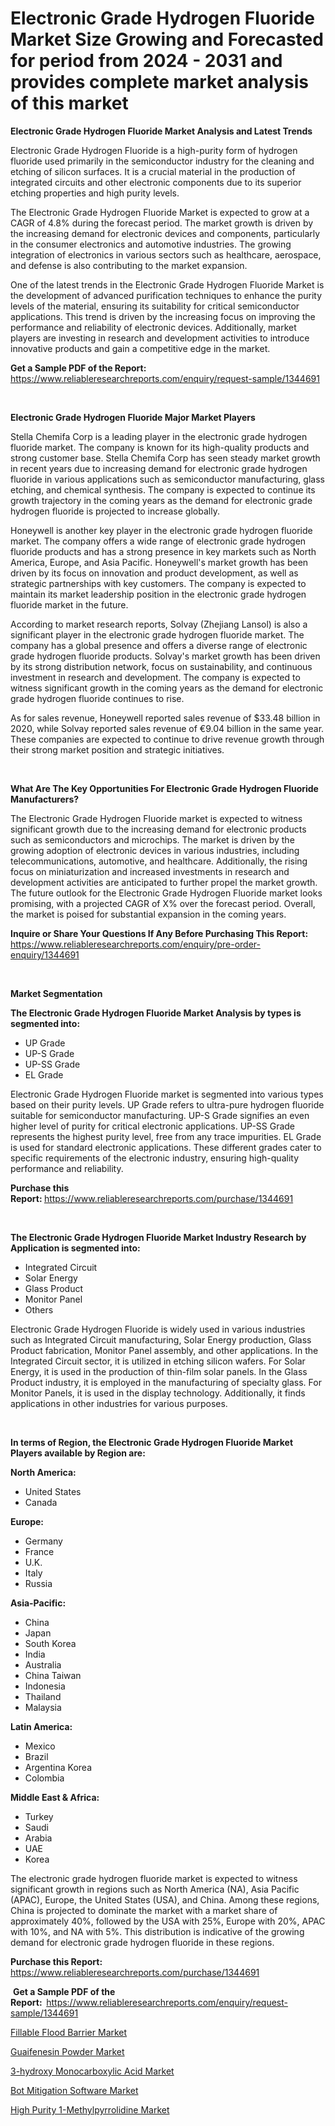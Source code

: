 <p><h1>Electronic Grade Hydrogen Fluoride Market Size Growing and Forecasted for period from 2024 - 2031 and provides complete market analysis of this market</h1></p><p><strong>Electronic Grade Hydrogen Fluoride Market Analysis and Latest Trends</strong></p>
<p><p>Electronic Grade Hydrogen Fluoride is a high-purity form of hydrogen fluoride used primarily in the semiconductor industry for the cleaning and etching of silicon surfaces. It is a crucial material in the production of integrated circuits and other electronic components due to its superior etching properties and high purity levels.</p><p>The Electronic Grade Hydrogen Fluoride Market is expected to grow at a CAGR of 4.8% during the forecast period. The market growth is driven by the increasing demand for electronic devices and components, particularly in the consumer electronics and automotive industries. The growing integration of electronics in various sectors such as healthcare, aerospace, and defense is also contributing to the market expansion.</p><p>One of the latest trends in the Electronic Grade Hydrogen Fluoride Market is the development of advanced purification techniques to enhance the purity levels of the material, ensuring its suitability for critical semiconductor applications. This trend is driven by the increasing focus on improving the performance and reliability of electronic devices. Additionally, market players are investing in research and development activities to introduce innovative products and gain a competitive edge in the market.</p></p>
<p><strong>Get a Sample PDF of the Report:&nbsp;</strong> <a href="https://www.reliableresearchreports.com/enquiry/request-sample/1344691">https://www.reliableresearchreports.com/enquiry/request-sample/1344691</a></p>
<p>&nbsp;</p>
<p><strong>Electronic Grade Hydrogen Fluoride Major Market Players</strong></p>
<p><p>Stella Chemifa Corp is a leading player in the electronic grade hydrogen fluoride market. The company is known for its high-quality products and strong customer base. Stella Chemifa Corp has seen steady market growth in recent years due to increasing demand for electronic grade hydrogen fluoride in various applications such as semiconductor manufacturing, glass etching, and chemical synthesis. The company is expected to continue its growth trajectory in the coming years as the demand for electronic grade hydrogen fluoride is projected to increase globally.</p><p>Honeywell is another key player in the electronic grade hydrogen fluoride market. The company offers a wide range of electronic grade hydrogen fluoride products and has a strong presence in key markets such as North America, Europe, and Asia Pacific. Honeywell's market growth has been driven by its focus on innovation and product development, as well as strategic partnerships with key customers. The company is expected to maintain its market leadership position in the electronic grade hydrogen fluoride market in the future.</p><p>According to market research reports, Solvay (Zhejiang Lansol) is also a significant player in the electronic grade hydrogen fluoride market. The company has a global presence and offers a diverse range of electronic grade hydrogen fluoride products. Solvay's market growth has been driven by its strong distribution network, focus on sustainability, and continuous investment in research and development. The company is expected to witness significant growth in the coming years as the demand for electronic grade hydrogen fluoride continues to rise.</p><p>As for sales revenue, Honeywell reported sales revenue of $33.48 billion in 2020, while Solvay reported sales revenue of €9.04 billion in the same year. These companies are expected to continue to drive revenue growth through their strong market position and strategic initiatives.</p></p>
<p>&nbsp;</p>
<p><strong>What Are The Key Opportunities For Electronic Grade Hydrogen Fluoride Manufacturers?</strong></p>
<p><p>The Electronic Grade Hydrogen Fluoride market is expected to witness significant growth due to the increasing demand for electronic products such as semiconductors and microchips. The market is driven by the growing adoption of electronic devices in various industries, including telecommunications, automotive, and healthcare. Additionally, the rising focus on miniaturization and increased investments in research and development activities are anticipated to further propel the market growth. The future outlook for the Electronic Grade Hydrogen Fluoride market looks promising, with a projected CAGR of X% over the forecast period. Overall, the market is poised for substantial expansion in the coming years.</p></p>
<p><strong>Inquire or Share Your Questions If Any Before Purchasing This Report:</strong> <a href="https://www.reliableresearchreports.com/enquiry/pre-order-enquiry/1344691">https://www.reliableresearchreports.com/enquiry/pre-order-enquiry/1344691</a></p>
<p>&nbsp;</p>
<p><strong>Market Segmentation</strong></p>
<p><strong>The Electronic Grade Hydrogen Fluoride Market Analysis by types is segmented into:</strong></p>
<p><ul><li>UP Grade</li><li>UP-S Grade</li><li>UP-SS Grade</li><li>EL Grade</li></ul></p>
<p><p>Electronic Grade Hydrogen Fluoride market is segmented into various types based on their purity levels. UP Grade refers to ultra-pure hydrogen fluoride suitable for semiconductor manufacturing. UP-S Grade signifies an even higher level of purity for critical electronic applications. UP-SS Grade represents the highest purity level, free from any trace impurities. EL Grade is used for standard electronic applications. These different grades cater to specific requirements of the electronic industry, ensuring high-quality performance and reliability.</p></p>
<p><strong>Purchase this Report:&nbsp;</strong><a href="https://www.reliableresearchreports.com/purchase/1344691">https://www.reliableresearchreports.com/purchase/1344691</a></p>
<p>&nbsp;</p>
<p><strong>The Electronic Grade Hydrogen Fluoride Market Industry Research by Application is segmented into:</strong></p>
<p><ul><li>Integrated Circuit</li><li>Solar Energy</li><li>Glass Product</li><li>Monitor Panel</li><li>Others</li></ul></p>
<p><p>Electronic Grade Hydrogen Fluoride is widely used in various industries such as Integrated Circuit manufacturing, Solar Energy production, Glass Product fabrication, Monitor Panel assembly, and other applications. In the Integrated Circuit sector, it is utilized in etching silicon wafers. For Solar Energy, it is used in the production of thin-film solar panels. In the Glass Product industry, it is employed in the manufacturing of specialty glass. For Monitor Panels, it is used in the display technology. Additionally, it finds applications in other industries for various purposes.</p></p>
<p>&nbsp;</p>
<p><strong>In terms of Region, the Electronic Grade Hydrogen Fluoride Market Players available by Region are:</strong></p>
<p>
    <p> <strong> North America: </strong>
        <ul>
            <li>United States</li>
            <li>Canada</li>
        </ul>
        </p> 
    <p> <strong> Europe: </strong>
        <ul>
            <li>Germany</li>
            <li>France</li>
            <li>U.K.</li>
            <li>Italy</li>
            <li>Russia</li>
        </ul>
        </p> 
    <p> <strong> Asia-Pacific: </strong>
        <ul>
            <li>China</li>
            <li>Japan</li>
            <li>South Korea</li>
            <li>India</li>
            <li>Australia</li>
            <li>China Taiwan</li>
            <li>Indonesia</li>
            <li>Thailand</li>
            <li>Malaysia</li>
        </ul>
        </p> 
    <p> <strong> Latin America: </strong>
        <ul>
            <li>Mexico</li>
            <li>Brazil</li>
            <li>Argentina Korea</li>
            <li>Colombia</li>
        </ul>
        </p> 
    <p> <strong> Middle East & Africa: </strong>
        <ul>
            <li>Turkey</li>
            <li>Saudi</li>
            <li>Arabia</li>
            <li>UAE</li>
            <li>Korea</li>
        </ul>
    </p>
    </p>
<p><p>The electronic grade hydrogen fluoride market is expected to witness significant growth in regions such as North America (NA), Asia Pacific (APAC), Europe, the United States (USA), and China. Among these regions, China is projected to dominate the market with a market share of approximately 40%, followed by the USA with 25%, Europe with 20%, APAC with 10%, and NA with 5%. This distribution is indicative of the growing demand for electronic grade hydrogen fluoride in these regions.</p></p>
<p><strong>Purchase this Report: </strong><a href="https://www.reliableresearchreports.com/purchase/1344691">https://www.reliableresearchreports.com/purchase/1344691</a></p>
<p>&nbsp;<strong>Get a Sample PDF of the Report:&nbsp;&nbsp;</strong><a href="https://www.reliableresearchreports.com/enquiry/request-sample/1344691">https://www.reliableresearchreports.com/enquiry/request-sample/1344691</a></p>
<p><strong></strong></p>
<p><p><a href="https://medium.com/@darrensipes2023/fillable-flood-barrier-market-trends-and-market-analysis-forecasted-for-period-2024-2031-8e35a1e0f1bd">Fillable Flood Barrier Market</a></p><p><a href="https://medium.com/@emiliomartelli542/analyzing-guaifenesin-powder-market-global-industry-perspective-and-forecast-2024-to-2031-a3a0cdaee6a5">Guaifenesin Powder Market</a></p><p><a href="https://github.com/bobicer/Market-Research-Report-List-1/blob/main/3-hydroxy-monocarboxylic-acid-market.md">3-hydroxy Monocarboxylic Acid Market</a></p><p><a href="https://medium.com/@darrensipes2023/bot-mitigation-software-market-size-reveals-the-best-marketing-channels-in-global-industry-71a745685205">Bot Mitigation Software Market</a></p><p><a href="https://github.com/globismark/Market-Research-Report-List-2/blob/main/high-purity-1-methylpyrrolidine-market.md">High Purity 1-Methylpyrrolidine Market</a></p></p>